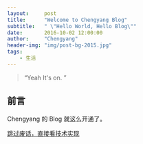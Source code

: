 ```yaml
---
layout:     post
title:      "Welcome to Chengyang Blog"
subtitle:   " \"Hello World, Hello Blog\""
date:       2016-10-02 12:00:00
author:     "Chengyang"
header-img: "img/post-bg-2015.jpg"
tags:
    - 生活
---
```


> “Yeah It's on. ”


## 前言

Chengyang 的 Blog 就这么开通了。

[跳过废话，直接看技术实现 ](#build)
